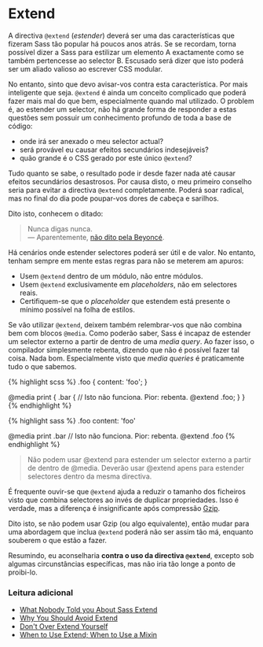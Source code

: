 
# Extend

A directiva `@extend` (*estender*) deverá ser uma das características que fizeram Sass tão popular há poucos anos atrás. Se se recordam, torna possível dizer a Sass para estilizar um elemento A exactamente como se também pertencesse ao selector B. Escusado será dizer que isto poderá ser um aliado valioso ao escrever CSS modular.

No entanto, sinto que devo avisar-vos contra esta característica. Por mais inteligente que seja. `@extend` é ainda um conceito complicado que poderá fazer mais mal do que bem, especialmente quando mal utilizado. O problem é, ao estender um selector, não há grande forma de responder a estas questões sem possuir um conhecimento profundo de toda a base de código:

* onde irá ser anexado o meu selector actual?
* será provável eu causar efeitos secundários indesejáveis?
* quão grande é o CSS gerado por este único `@extend`?

Tudo quanto se sabe, o resultado pode ir desde fazer nada até causar efeitos secundários desastrosos. Por causa disto, o meu primeiro conselho seria para evitar a directiva `@extend` completamente. Poderá soar radical, mas no final do dia pode poupar-vos dores de cabeça e sarilhos.

Dito isto, conhecem o ditado:

> Nunca digas nunca.<br>
> &mdash; Aparentemente, [não dito pela Beyoncé](https://github.com/HugoGiraudel/sass-guidelines/issues/31#issuecomment-69112419).

Há cenários onde estender selectores poderá ser útil e de valor. No entanto, tenham sempre em mente estas regras para não se meterem am apuros:

* Usem `@extend` dentro de um módulo, não entre módulos.
* Usem `@extend` exclusivamente em *placeholders*, não em selectores reais.
* Certifiquem-se que o *placeholder* que estendem está presente o mínimo possível na folha de estilos.

Se vão utilizar `@extend`, deixem também relembrar-vos que não combina bem com blocos `@media`. Como poderão saber, Sass é incapaz de estender um selector externo a partir de dentro de uma *media query*. Ao fazer isso, o compilador simplesmente rebenta, dizendo que não é possível fazer tal coisa. Nada bom. Especialmente visto que *media queries* é praticamente tudo o que sabemos.

<div class="code-block">
  <div class="code-block__wrapper" data-syntax="scss">
{% highlight scss %}
.foo {
  content: 'foo';
}

@media print {
  .bar {
    // Isto não funciona. Pior: rebenta.
    @extend .foo;
  }
}
{% endhighlight %}
  </div>
  <div class="code-block__wrapper" data-syntax="sass">
{% highlight sass %}
.foo
  content: 'foo'

@media print
  .bar
    // Isto não funciona. Pior: rebenta.
    @extend .foo
{% endhighlight %}
  </div>
</div>

> Não podem usar @extend para estender um selector externo a partir de dentro de @media.
> Deverão usar @extend apens para estender selectores dentro da mesma directiva.

<div class="note">
  <p>É frequente ouvir-se que <code>@extend</code> ajuda a reduzir o tamanho dos ficheiros visto que combina selectores ao invés de duplicar propriedades. Isso é verdade, mas a diferença é insignificante após compressão <a href="http://en.wikipedia.org/wiki/Gzip">Gzip</a>.</p>
  <p>Dito isto, se não podem usar Gzip (ou algo equivalente), então mudar para uma abordagem que inclua <code>@extend</code> poderá não ser assim tão má, enquanto souberem o que estão a fazer.</p>
</div>

Resumindo, eu aconselharia **contra o uso da directiva `@extend`**, excepto sob algumas circunstâncias específicas, mas não iria tão longe a ponto de proibi-lo.



### Leitura adicional

* [What Nobody Told you About Sass Extend](http://www.sitepoint.com/sass-extend-nobody-told-you/)
* [Why You Should Avoid Extend](http://www.sitepoint.com/avoid-sass-extend/)
* [Don't Over Extend Yourself](http://pressupinc.com/blog/2014/11/dont-overextend-yourself-in-sass/)
* [When to Use Extend; When to Use a Mixin](http://csswizardry.com/2014/11/when-to-use-extend-when-to-use-a-mixin/)
